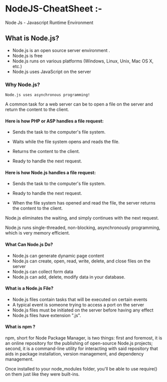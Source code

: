 # NodeJS-CheatSheet :-

Node Js - Javascript Runtime Environment



##  What is Node.js?

* Node.js is an open source server environment .
* Node.js is free
* Node.js runs on various platforms (Windows, Linux, Unix, Mac OS X, etc.)
* Node.js uses JavaScript on the server

### Why Node.js?
```
Node.js uses asynchronous programming!
 ```

A common task for a web server can be to open a file on the server and return the content to the client.

####    Here is how PHP or ASP handles a file request:

* Sends the task to the computer's file system.

* Waits while the file system opens and reads the file.

* Returns the content to the client.

* Ready to handle the next request.

####    Here is how Node.js handles a file request:

* Sends the task to the computer's file system.

* Ready to handle the next request.

* When the file system has opened and read the file, the server returns the content to the client.

Node.js eliminates the waiting, and simply continues with the next request.

Node.js runs single-threaded, non-blocking, asynchronously programming, which is very memory efficient.

 #### What Can Node.js Do?
* Node.js can generate dynamic page content
* Node.js can create, open, read, write, delete, and close files on the server
* Node.js can collect form data
* Node.js can add, delete, modify data in your database.
  

####    What is a Node.js File?

* Node.js files contain tasks that will be executed on certain events
* A typical event is someone trying to access a port on the server
* Node.js files must be initiated on the server before having any effect
* Node.js files have extension ".js".

#### What is npm ?

npm, short for Node Package Manager, is two things: first and foremost, it is an online repository for the publishing of open-source Node.js projects; second, it is a command-line utility for interacting with said repository that aids in package installation, version management, and dependency management.

 Once installed to your node_modules folder, you'll be able to use require() on them just like they were built-ins.
